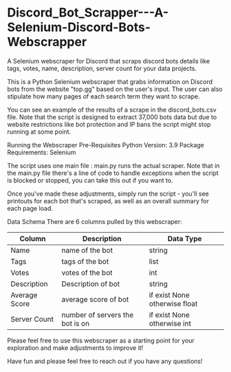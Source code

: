 # Discord_Bot_Scrapper---A-Selenium-Discord-Bots-Webscrapper
A Selenium webscraper for Discord that scraps discord bots details like tags, votes, name, description, server count for your data projects.

This is a Python Selenium webscraper that grabs information on Discord bots from the website "top.gg" based on the user's input. The user can also stipulate how many pages of each search term they want to scrape.

You can see an example of the results of a scrape in the discord_bots.csv file. Note that the script is designed to extract 37,000 bots data but due to website restrictions like bot protection and IP bans the script might stop running at some point.

Running the Webscraper
Pre-Requisites
Python Version: 3.9
Package Requirements: Selenium

The script uses one main file : main.py runs the actual scraper. Note that in the main.py file there's a line of code to handle exceptions when the script is blocked or stopped, you can take this out if you want to.

Once you've made these adjustments, simply run the script - you'll see printouts for each bot that's scraped, as well as an overall summary for each page load.


Data Schema
There are 6 columns pulled by this webscraper:

| Column | Description | Data Type|
| --- | --- | --- |
| Name | name of the bot | string |
| Tags | tags of the bot | list |
| Votes | votes of the bot  | int |
| Description | Description of bot | string |
| Average Score |  average score of bot | if exist None otherwise float |
| Server Count | number of servers the bot is on | if exist None otherwise int |



Please feel free to use this webscraper as a starting point for your exploration and make adjustments to improve it!


Have fun and please feel free to reach out if you have any questions!

